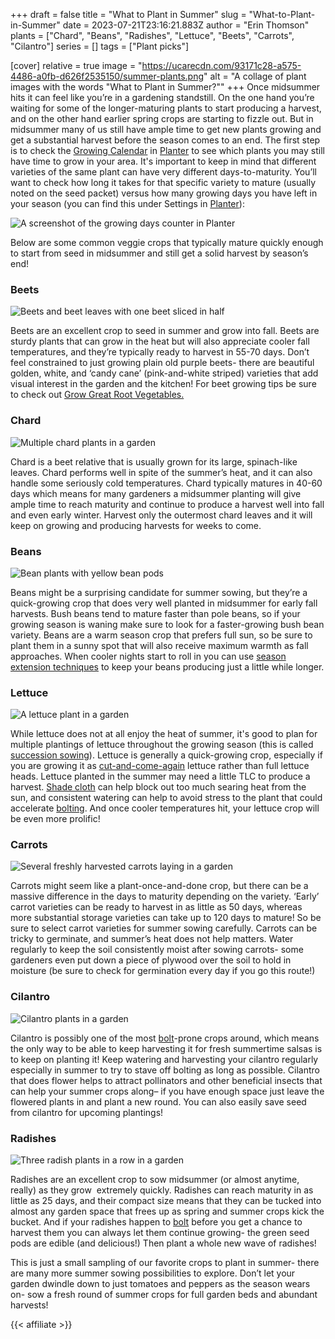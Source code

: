 +++
draft = false
title = "What to Plant in Summer"
slug = "What-to-Plant-in-Summer"
date = 2023-07-21T23:16:21.883Z
author = "Erin Thomson"
plants = ["Chard", "Beans", "Radishes", "Lettuce", "Beets", "Carrots", "Cilantro"]
series = []
tags = ["Plant picks"]

[cover]
relative = true
image = "https://ucarecdn.com/93171c28-a575-4486-a0fb-d626f2535150/summer-plants.png"
alt = "A collage of plant images with the words \"What to Plant in Summer?\""
+++
Once midsummer hits it can feel like you’re in a gardening standstill. On the one hand you’re waiting for some of the longer-maturing plants to start producing a harvest, and on the other hand earlier spring crops are starting to fizzle out. But in midsummer many of us still have ample time to get new plants growing and get a substantial harvest before the season comes to an end. The first step is to check the [Growing Calendar](https://info.planter.garden/growing-calendar/how-to-use/) in [Planter](https://planter.garden/gardens) to see which plants you may still have time to grow in your area. It's important to keep in mind that different varieties of the same plant can have very different days-to-maturity. You’ll want to check how long it takes for that specific variety to mature (usually noted on the seed packet) versus how many growing days you have left in your season (you can find this under Settings in [Planter](https://planter.garden/gardens)):

![A screenshot of the growing days counter in Planter](https://ucarecdn.com/7e16fea2-7fdc-4c17-b0a2-b3fe35168a38/growing-days.jpg)

Below are some common veggie crops that typically mature quickly enough to start from seed in midsummer and still get a solid harvest by season’s end!

### Beets

![Beets and beet leaves with one beet sliced in half](https://ucarecdn.com/285c9931-3ee2-4b68-a98d-bb1181370f7b/beets.jpg)

Beets are an excellent crop to seed in summer and grow into fall. Beets are sturdy plants that can grow in the heat but will also appreciate cooler fall temperatures, and they’re typically ready to harvest in 55-70 days. Don’t feel constrained to just growing plain old purple beets- there are beautiful golden, white, and ‘candy cane’ (pink-and-white striped) varieties that add visual interest in the garden and the kitchen! For beet growing tips be sure to check out [Grow Great Root Vegetables.](https://blog.planter.garden/posts/grow-great-root-vegetables/)



### Chard

![Multiple chard plants in a garden](https://ucarecdn.com/0579b4a8-97e9-4b26-b5be-9043b54aef1a/chard.jpg)

Chard is a beet relative that is usually grown for its large, spinach-like leaves. Chard performs well in spite of the summer’s heat, and it can also handle some seriously cold temperatures. Chard typically matures in 40-60 days which means for many gardeners a midsummer planting will give ample time to reach maturity and continue to produce a harvest well into fall and even early winter. Harvest only the outermost chard leaves and it will keep on growing and producing harvests for weeks to come.

### Beans

![Bean plants with yellow bean pods](https://ucarecdn.com/0401182d-7bba-4f10-815c-215fcfaf8ea9/beans.jpg)

Beans might be a surprising candidate for summer sowing, but they’re a quick-growing crop that does very well planted in midsummer for early fall harvests. Bush beans tend to mature faster than pole beans, so if your growing season is waning make sure to look for a faster-growing bush bean variety. Beans are a warm season crop that prefers full sun, so be sure to plant them in a sunny spot that will also receive maximum warmth as fall approaches. When cooler nights start to roll in you can use [season extension techniques](https://blog.planter.garden/posts/season-extension/) to keep your beans producing just a little while longer.

### Lettuce

![A lettuce plant in a garden](https://ucarecdn.com/a29c7fce-e1e1-48ed-85d7-8600f5db6575/lettuce.jpg)

While lettuce does not at all enjoy the heat of summer, it's good to plan for multiple plantings of lettuce throughout the growing season (this is called [succession sowing](https://blog.planter.garden/posts/succession-planting-for-nonstop-harvests/)). Lettuce is generally a quick-growing crop, especially if you are growing it as [cut-and-come-again](https://blog.planter.garden/posts/harvesting-how-to-and-when/#how-to-harvest-lettuce) lettuce rather than full lettuce heads. Lettuce planted in the summer may need a little TLC to produce a harvest. [Shade cloth](https://www.amazon.com/s?k=shade+cloth) can help block out too much searing heat from the sun, and consistent watering can help to avoid stress to the plant that could accelerate [bolting](https://blog.planter.garden/posts/plant-bolting-a-seedy-situation/). And once cooler temperatures hit, your lettuce crop will be even more prolific!

### Carrots

![Several freshly harvested carrots laying in a garden](https://ucarecdn.com/03aa4604-a09a-4e0b-80b7-398357ca54fb/carrots.jpg)

Carrots might seem like a plant-once-and-done crop, but there can be a massive difference in the days to maturity depending on the variety. ‘Early’ carrot varieties can be ready to harvest in as little as 50 days, whereas more substantial storage varieties can take up to 120 days to mature! So be sure to select carrot varieties for summer sowing carefully. Carrots can be tricky to germinate, and summer’s heat does not help matters. Water regularly to keep the soil consistently moist after sowing carrots- some gardeners even put down a piece of plywood over the soil to hold in moisture (be sure to check for germination every day if you go this route!)

### Cilantro

![Cilantro plants in a garden](https://ucarecdn.com/3481ba39-5225-4e7f-93ab-6b95c86880bc/cilantro.jpg)

Cilantro is possibly one of the most [bolt](https://blog.planter.garden/posts/plant-bolting-a-seedy-situation/)-prone crops around, which means the only way to be able to keep harvesting it for fresh summertime salsas is to keep on planting it! Keep watering and harvesting your cilantro regularly especially in summer to try to stave off bolting as long as possible. Cilantro that does flower helps to attract pollinators and other beneficial insects that can help your summer crops along– if you have enough space just leave the flowered plants in and plant a new round. You can also easily save seed from cilantro for upcoming plantings!

### Radishes 

![Three radish plants in a row in a garden](https://ucarecdn.com/a93d7e7f-4d13-4ea8-8335-deec19cbeda6/radishes.jpg)

Radishes are an excellent crop to sow midsummer (or almost anytime, really) as they grow  extremely quickly. Radishes can reach maturity in as little as 25 days, and their compact size means that they can be tucked into almost any garden space that frees up as spring and summer crops kick the bucket. And if your radishes happen to [bolt](https://blog.planter.garden/posts/plant-bolting-a-seedy-situation/) before you get a chance to harvest them you can always let them continue growing- the green seed pods are edible (and delicious!) Then plant a whole new wave of radishes!

This is just a small sampling of our favorite crops to plant in summer- there are many more summer sowing possibilities to explore. Don’t let your garden dwindle down to just tomatoes and peppers as the season wears on- sow a fresh round of summer crops for full garden beds and abundant harvests!

{{< affiliate >}}
